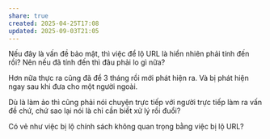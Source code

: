 ```yaml
---
share: true
created: 2025-04-25T17:08
updated: 2025-09-03T21:05
---
```

Nếu đây là vấn đề bảo mật, thì việc để lộ URL là hiển nhiên phải tính đến rồi? Nên nếu đã tính đến thì đâu phải lo gì nữa? 

Hơn nữa thực ra cũng đã để 3 tháng rồi mới phát hiện ra. Và bị phát hiện ngay sau khi đưa cho một người ngoài.

Dù là làm ảo thì cũng phải nói chuyện trực tiếp với người trực tiếp làm ra vấn đề chứ, chứ sao lại nói là chỉ cần biết xử lý rồi đuổi?

Có vẻ như việc bị lộ chính sách không quan trọng bằng việc bị lộ URL?
